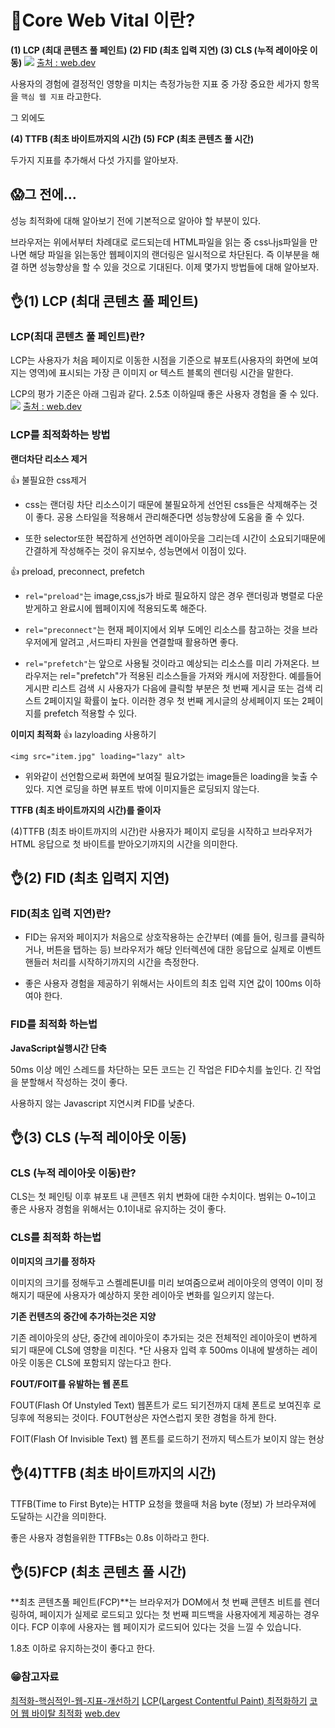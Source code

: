 # 🤳Core Web Vital 이란?

**(1) LCP (최대 콘텐츠 풀 페인트)
(2) FID (최초 입력 지연)
(3) CLS (누적 레이아웃 이동)**
![](https://velog.velcdn.com/images/chan_snk/post/953362f3-67de-4789-a399-921ab997b2b9/image.png)
[출처 : web.dev](https://web.dev/explore/learn-core-web-vitals?hl=ko)

사용자의 경험에 결정적인 영향을 미치는 측정가능한 지표 중 가장 중요한 
세가지 항목을 `핵심 웹 지표` 라고한다.

그 외에도 

**(4) TTFB (최초 바이트까지의 시간)
(5) FCP (최초 콘텐츠 풀 시간)**

두가지 지표를 추가해서 다섯 가지를 알아보자.
## 😱그 전에...

성능 최적화에 대해 알아보기 전에 기본적으로 알아야 할 부분이 있다.

브라우저는 위에서부터 차례대로 로드되는데 HTML파일을 읽는 중 css나js파일을 만나면 해당 파일을 읽는동안 웹페이지의 랜더링은 일시적으로 차단된다. 즉 이부분을 해결 하면 성능향상을 할 수 있을 것으로 기대된다. 
이제 몇가지 방법들에 대해 알아보자.


## 👌(1) LCP (최대 콘텐츠 풀 페인트)
### LCP(최대 콘텐츠 풀 페인트)란?

LCP는 사용자가 처음 페이지로 이동한 시점을 기준으로 뷰포트(사용자의 화면에 보여지는 영역)에 표시되는 가장 큰 이미지 or 텍스트 블록의 렌더링 시간을 말한다.

LCP의 평가 기준은 아래 그림과 같다.  2.5초 이하일때 좋은 사용자 경험을 줄 수 있다.
<img src="https://web.dev/static/articles/lcp/image/good-lcp-values.svg?hl=ko" width="n%" height="n%">
[출처 : web.dev](https://web.dev/articles/lcp?hl=ko)

### LCP를 최적화하는 방법

**랜더차단 리소스 제거**

👍 불필요한 css제거
- css는 랜더링 차단 리소스이기 때문에 불필요하게 선언된 css들은 삭제해주는 것이 좋다.
공용 스타일을 적용해서 관리해준다면 성능향상에 도움을 줄 수 있다.

- 또한 selector또한 복잡하게 선언하면 레이아웃을 그리는데 시간이 소요되기때문에 간결하게 작성해주는 것이 유지보수, 성능면에서 이점이 있다.

👍 preload,  preconnect, prefetch
- `rel="preload"`는 image,css,js가 바로 필요하지 않은 경우 랜더링과 병렬로 다운받게하고 완료시에 웹페이지에 적용되도록 해준다.

- `rel="preconnect"`는 현재 페이지에서 외부 도메인 리소스를 참고하는 것을 브라우저에게 알려고 ,서드파티 자원을 연결할때 활용하면 좋다.

- `rel="prefetch"`는 앞으로 사용될 것이라고 예상되는 리소스를 미리 가져온다.
브라우저는 rel="prefetch"가 적용된 리소스들을 가져와 캐시에 저장한다.
예를들어 게시판 리스트 검색 시 사용자가 다음에 클릭할 부분은 첫 번째 게시글 또는 검색 리스트 2페이지일 확률이 높다. 이러한 경우 첫 번째 게시글의 상세페이지 또는 2페이지를 prefetch 적용할 수 있다.

**이미지 최적화**
👍 lazyloading 사용하기
 ```JS
<img src="item.jpg" loading="lazy" alt>
```
- 위와같이 선언함으로써 화면에 보여질 필요가없는 image들은 loading을 늦출 수 있다. 지연 로딩을 하면 뷰포트 밖에 이미지들은 로딩되지 않는다.

**TTFB (최초 바이트까지의 시간)를 줄이자**

(4)TTFB (최초 바이트까지의 시간)란 사용자가 페이지 로딩을 시작하고 브라우저가 HTML 응답으로 첫 바이트를 받아오기까지의 시간을 의미한다.





## 👌(2) FID (최초 입력지 지연)
### FID(최초 입력 지연)란?

- FID는 유저와 페이지가 처음으로 상호작용하는 순간부터 (예를 들어, 링크를 클릭하거나, 버튼을 탭하는 등) 브라우저가 해당 인터렉션에 대한 응답으로 실제로 이벤트 핸들러 처리를 시작하기까지의 시간을 측정한다.

- 좋은 사용자 경험을 제공하기 위해서는 사이트의 최초 입력 지연 값이 100ms 이하 여야 한다.

### FID를 최적화 하는법

**JavaScript실행시간 단축**

 50ms 이상 메인 스레드를 차단하는 모든 코드는 긴 작업은 FID수치를 높인다.
긴 작업을 분할해서 작성하는 것이 좋다.

사용하지 않는 Javascript 지연시켜 FID를 낮춘다.




## 👌(3) CLS (누적 레이아웃 이동)
### CLS (누적 레이아웃 이동)란?
CLS는 첫 페인팅 이후 뷰포트 내 콘텐츠 위치 변화에 대한 수치이다.
범위는 0~1이고 좋은 사용자 경험을 위해서는 0.1이내로 유지하는 것이 좋다.

### CLS를 최적화 하는법
 **이미지의 크기를 정하자**
 
이미지의 크기를 정해두고 스켈레톤UI를 미리 보여줌으로써 레이아웃의 영역이 이미 정해지기 때문에 사용자가 예상하지 못한 레이아웃 변화를 일으키지 않는다.

**기존 컨텐츠의 중간에 추가하는것은 지양**

기존 레이아웃의 상단, 중간에 레이아웃이 추가되는 것은 전체적인 레이아웃이 변하게 되기 때문에 CLS에 영향을 미친다.
*단 사용자 입력 후 500ms 이내에 발생하는 레이아웃 이동은 CLS에 포함되지 않는다고 한다.

**FOUT/FOIT를 유발하는 웹 폰트**

FOUT(Flash Of Unstyled Text) 웹폰트가 로드 되기전까지 대체 폰트로 보여진후 로딩후에 적용되는 것이다. FOUT현상은 자연스럽지 못한 경험을 하게 한다.

FOIT(Flash Of Invisible Text) 웹 폰트를 로드하기 전까지 텍스트가 보이지 않는 현상

## 👌(4)TTFB (최초 바이트까지의 시간)
TTFB(Time to First Byte)는 HTTP 요청을 했을때 처음 byte (정보) 가 브라우져에 도달하는 시간을 의미한다.

좋은 사용자 경험을위한 TTFBs는 0.8s 이하라고 한다.

## 👌(5)FCP (최초 콘텐츠 풀 시간)

**최초 콘텐츠풀 페인트(FCP)**는 브라우저가 DOM에서 첫 번째 콘텐츠 비트를 렌더링하여, 페이지가 실제로 로드되고 있다는 첫 번째 피드백을 사용자에게 제공하는 경우이다. FCP 이후에 사용자는 웹 페이지가 로드되어 있다는 것을 느낄 수 있습니다.

1.8초 이하로 유지하는것이 좋다고 한다.

 

### 😁참고자료
[최적화-핵심적인-웹-지표-개선하기](https://velog.io/@hsecode/%EC%B5%9C%EC%A0%81%ED%99%94-%ED%95%B5%EC%8B%AC%EC%A0%81%EC%9D%B8-%EC%9B%B9-%EC%A7%80%ED%91%9C-%EA%B0%9C%EC%84%A0%ED%95%98%EA%B8%B0)
[LCP(Largest Contentful Paint) 최적화하기](https://ui.toast.com/posts/ko_202012101720)
[코어 웹 바이탈 최적화](https://hjk329.github.io/%EC%B5%9C%EC%A0%81%ED%99%94/improve-lcp/)
[web.dev](https://web.dev/articles/lcp?hl=ko#improve-lcp)





